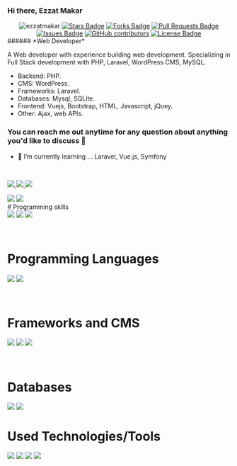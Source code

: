 ### Hi there,  Ezzat Makar 
<div align="center">
<img src="https://komarev.com/ghpvc/?username=ezzatmakar&label=Views&color=blue&style=plastic" alt="ezzatmakar" />
<a href="https://github.com/ezzatmakar/awesome-github-profile-readme/ezzatmakar"><img src="https://img.shields.io/github/stars/ezzatmakar/awesome-github-profile-readme" alt="Stars Badge"/></a>
<a href="https://github.com/ezzatmakar/awesome-github-profile-readme/network/members"><img src="https://img.shields.io/github/forks/ezzatmakar/awesome-github-profile-readme" alt="Forks Badge"/></a>
<a href="https://github.com/ezzatmakar/awesome-github-profile-readme/pulls"><img src="https://img.shields.io/github/issues-pr/ezzatmakar/awesome-github-profile-readme" alt="Pull Requests Badge"/></a>
<a href="https://github.com/ezzatmakar/awesome-github-profile-readme/issues"><img src="https://img.shields.io/github/issues/ezzatmakar/awesome-github-profile-readme" alt="Issues Badge"/></a>
<a href="https://github.com/ezzatmakar/awesome-github-profile-readme/graphs/contributors"><img alt="GitHub contributors" src="https://img.shields.io/github/contributors/ezzatmakar/awesome-github-profile-readme?color=2b9348"></a>
<a href="https://github.com/ezzatmakar/awesome-github-profile-readme/blob/master/LICENSE"><img src="https://img.shields.io/github/license/ezzatmakar/awesome-github-profile-readme?color=2b9348" alt="License Badge"/></a>
</div>
###### *Web Developer*

A Web developer with experience building web development. Specializing in Full Stack development with PHP, Laravel, WordPress CMS, MySQL. 

* Backend: PHP.
* CMS: WordPress.
* Frameworks: Laravel.
* Databases: Mysql, SQLite.
* Frontend: Vuejs, Bootstrap, HTML, Javascript, jQuey.
* Other: Ajax, web APIs.

### You can reach me out anytime for any question about anything you'd like to discuss 🤝

- 🌱 I’m currently learning ... Laravel, Vue.js, Symfony

<br>

<p  >
  <a href ="https://www.linkedin.com/in/ezzat-makar/">
  <img src="https://img.shields.io/badge/-LinkedIN-0A66C2?style=for-the-badge&logo=LinkedIn&logoColor=white"/>
  </a>
  <a href ="https://www.facebook.com/ezzatmakar93/">
  <img src="https://img.shields.io/badge/-Facebook-1877F2?style=for-the-badge&logo=Facebook&logoColor=white"/>
  </a>
  <a href ="https://twitter.com/zizo_makar">
  <img src="https://img.shields.io/badge/-Twitter-1DA1F2?style=for-the-badge&logo=Twitter&logoColor=white"/>
  </a>
</p>

<div>
<a href="https://github.com/ezzatmakar">
<img src="https://github-readme-stats.vercel.app/api?username=ezzatmakar&count_private=true&show_icons=true&theme=nightowl&include_all_commits=true&langs_count=7"/></a>
<a href="https://github.com/ezzatmakar">
<img src="https://github-readme-stats.vercel.app/api/top-langs/?username=ezzatmakar&theme=light&hide_langs_below=1" />
</a>

</div>
# Programming skills

<div>
<img src="https://img.shields.io/badge/php-%23777BB4.svg?&style=for-the-badge&logo=php&logoColor=white"/>
<img src="https://img.shields.io/badge/typescript%20-%23007ACC.svg?&style=for-the-badge&logo=typescript&logoColor=white"/>
<img src="https://img.shields.io/badge/javascript%20-%23323330.svg?&style=for-the-badge&logo=javascript&logoColor=%23F7DF1E"/>
</div>

<br>
<br>

# Programming Languages

<div>
<img src="https://img.shields.io/badge/php-%23777BB4.svg?&style=for-the-badge&logo=php&logoColor=white"/>
<img src="https://img.shields.io/badge/javascript%20-%23323330.svg?&style=for-the-badge&logo=javascript&logoColor=%23F7DF1E"/>
</div>

<br>
<br>

# Frameworks and CMS

<div>

<img src="https://img.shields.io/badge/-Laravel-FF2D20?style=for-the-badge&logo=Laravel&logoColor=white"/>
<img src="https://img.shields.io/badge/-Vue.js-4FC08D?style=for-the-badge&logo=Vue.js&logoColor=white"/>
<img src="https://img.shields.io/badge/-wordpress-2773aa?style=for-the-badge&logo=wordpress&logoColor=white"/>

</div>

<br>
<br>

# Databases

<div>
<img src="https://img.shields.io/badge/mysql-%2300f.svg?&style=for-the-badge&logo=mysql&logoColor=white"/>
<img src ="https://img.shields.io/badge/sqlite-%2307405e.svg?&style=for-the-badge&logo=sqlite&logoColor=white"/>
</div>

# Used Technologies/Tools

<div>

 <img src="https://img.shields.io/badge/-Vs%20Code-007ACC?style=for-the-badge&logo=Visual-Studio-Code&logoColor=whitej"/>
 <img src="https://img.shields.io/badge/-Sublime%20Text-FF9800?style=for-the-badge&logo=Sublime-Text&logoColor=black"/>
 <img src="https://img.shields.io/badge/-Object%20Oriented%20Programming-blue?style=for-the-badge&logo=azure-functions&logoColor=white"/>

 <img src="https://img.shields.io/badge/-Data%20structures%20%26%20Algorithms-CB2E6D?logo=azure-pipelines&style=for-the-badge&logoColor=white"/>

</div>

<br>
